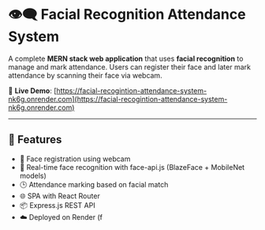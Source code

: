 # 👁️‍🗨️ Facial Recognition Attendance System

A complete **MERN stack web application** that uses **facial recognition** to manage and mark attendance. Users can register their face and later mark attendance by scanning their face via webcam.

🚀 **Live Demo**: [https://facial-recogintion-attendance-system-nk6g.onrender.com](https://facial-recogintion-attendance-system-nk6g.onrender.com)

---

## 🧠 Features

- 🎥 Face registration using webcam
- 🧠 Real-time face recognition with face-api.js (BlazeFace + MobileNet models)
- 🕒 Attendance marking based on facial match
- 🌐 SPA with React Router
- 📦 Express.js REST API
- ☁️ Deployed on Render (f
